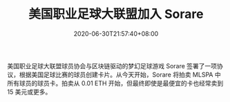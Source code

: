 ﻿---
title: "美国职业足球大联盟加入 Sorare"
date: 2020-06-30T21:57:40+08:00
lastmod: 2020-06-30T16:45:40+08:00
draft: false
authors: ["Titus"]
description: "美国职业足球大联盟球员协会与区块链驱动的梦幻足球游戏 Sorare 签署了一项协议，根据美国足球比赛的球员创建卡片。从今天开始，Sorare 将拍卖 MLSPA 中所有球员的球员卡。拍卖从 0.01 ETH 开始，但最终即使是最便宜的卡也经常卖到 15 美元或更多。"
featuredImage: "major-league-soccer-joins-sorare.png"
tags: ["Virtual World","虚拟世界","Play to Earn"]
categories: ["news"]
news: ["虚拟世界"]
weight: 
lightgallery: true
pinned: false
recommend: false
recommend1: false
---

美国职业足球大联盟球员协会与区块链驱动的梦幻足球游戏 Sorare 签署了一项协议，根据美国足球比赛的球员创建卡片。从今天开始，Sorare 将拍卖 MLSPA 中所有球员的球员卡。拍卖从 0.01 ETH 开始，但最终即使是最便宜的卡也经常卖到 15 美元或更多。

<!--more-->

